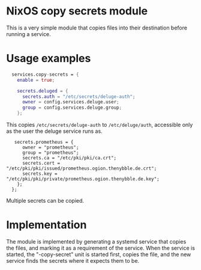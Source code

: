 # NixOS copy secrets module

This is a very simple module that copies files into their destination before running a service.

# Usage examples

```nix
  services.copy-secrets = {
    enable = true;

    secrets.deluged = {
      secrets.auth = "/etc/secrets/deluge-auth";
      owner = config.services.deluge.user;
      group = config.services.deluge.group;
    };
```

This copies `/etc/secrets/deluge-auth` to `/etc/deluge/auth`, accessible only as the user the deluge service runs as.
    
```
   secrets.prometheus = {
      owner = "prometheus";
      group = "prometheus";
      secrets.ca = "/etc/pki/pki/ca.crt";
      secrets.cert = "/etc/pki/pki/issued/prometheus.ogion.thenybble.de.crt";
      secrets.key = "/etc/pki/pki/private/prometheus.ogion.thenybble.de.key";
    };
  };
```

Multiple secrets can be copied.

# Implementation

The module is implemented by generating a systemd service that copies the files, and marking it as a requirement of the service. When the service is started, the "<service>-copy-secret" unit is started first, copies the file, and the new service finds the secrets where it expects them to be.
